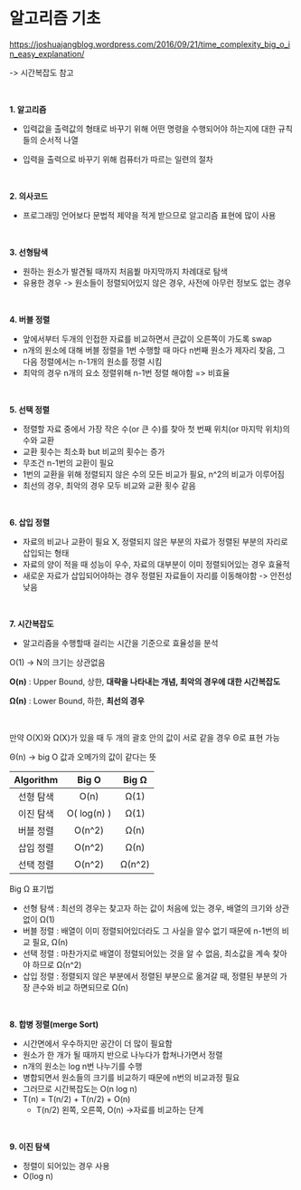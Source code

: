 # 알고리즘 기초

https://joshuajangblog.wordpress.com/2016/09/21/time_complexity_big_o_in_easy_explanation/

-> 시간복잡도 참고

<br>

**1. 알고리즘**

- 입력값을 출력값의 형태로 바꾸기 위해 어떤 명령을 수행되어야 하는지에 대한 규칙들의 순서적 나열

- 입력을 출력으로 바꾸기 위해 컴퓨터가 따르는 일련의 절차

  <br>


**2. 의사코드** 

- 프로그래밍 언어보다 문법적 제약을 적게 받으므로 알고리즘 표현에 많이 사용


<br>

**3. 선형탐색**

- 원하는 원소가 발견될 때까지 처음붵 마지막까지 차례대로 탐색
- 유용한 경우 -> 원소들이 정렬되어있지 않은 경우, 사전에 아무런 정보도 없는 경우


<br>

**4. 버블 정렬**

- 앞에서부터 두개의 인접한 자료를 비교하면서 큰값이 오른쪽이 가도록 swap
- n개의 원소에 대해 버블 정렬을 1번 수행할 때 마다 n번째 원소가 제자리 찾음, 그 다음 정렬에서는 n-1개의 원소를 정렬 시킴
- 최악의 경우 n개의 요소 정렬위해 n-1번 정렬 해야함 => 비효율


<br>

**5. 선택 정렬**

- 정렬할 자료 중에서 가장 작은 수(or 큰 수)를 찾아 첫 번째 위치(or 마지막 위치)의 수와 교환
- 교환 횟수는 최소화 but 비교의 횟수는 증가
- 무조건 n-1번의 교환이 필요
- 1번의 교환을 위해 정렬되지 않은 수의 모든 비교가 필요,  n^2의 비교가 이루어짐 
- 최선의 경우, 최악의 경우 모두 비교와 교환 횟수 같음


<br>

**6. 삽입 정렬**

- 자료의 비교나 교환이 필요 X,  정렬되지 않은 부분의 자료가 정렬된 부분의 자리로 삽입되는 형태 
- 자료의 양이 적을 때 성능이 우수, 자료의 대부분이 이미 정렬되어있는 경우 효율적 
- 새로운 자료가 삽입되어야하는 경우 정렬된 자료들이 자리를 이동해야함 -> 안전성 낮음

<br>

**7. 시간복잡도**

- 알고리즘을 수행할때 걸리는 시간을 기준으로 효율성을 분석

O(1) -> N의 크기는 상관없음

**O(n)** : Upper Bound, 상한, **대략을 나타내는 개념, 최악의 경우에 대한 시간복잡도**

**Ω(n)** : Lower Bound, 하한, **최선의 경우**

<br>

만약 O(X)와 Ω(X)가 있을 때 두 개의 괄호 안의 값이 서로 같을 경우 Θ로 표현 가능

Θ(n)  -> big O 값과 오메가의 값이 같다는 뜻

| Algorithm |    Big O    | Big Ω  |
| :-------: | :---------: | :----: |
| 선형 탐색 |    O(n)     |  Ω(1)  |
| 이진 탐색 | O( log(n) ) |  Ω(1)  |
| 버블 정렬 |   O(n^2)    |  Ω(n)  |
| 삽입 정렬 |   O(n^2)    |  Ω(n)  |
| 선택 정렬 |   O(n^2)    | Ω(n^2) |

Big Ω 표기법 

- 선형 탐색 : 최선의 경우는 찾고자 하는 값이 처음에 있는 경우, 배열의 크기와 상관없이 Ω(1)
- 버블 정렬 :  배열이 이미 정렬되어있더라도 그 사실을 알수 없기 때문에 n-1번의 비교 필요, Ω(n)
- 선택 정렬 : 마찬가지로 배열이 정렬되어있는 것을 알 수 없음, 최소값을 계속 찾아야 하므로 Ω(n^2)
- 삽입 정렬 : 정렬되지 않은 부분에서 정렬된 부분으로 옮겨갈 때, 정렬된 부분의 가장 큰수와 비교 하면되므로 Ω(n)


<br>

**8. 합병 정렬(merge Sort)** 

- 시간면에서 우수하지만 공간이 더 많이 필요함
- 원소가 한 개가 될 때까지 반으로 나누다가 합쳐나가면서 정렬
-  n개의 원소는 log n번  나누기를 수행
  - 병합되면서 원소들의 크기를 비교하기 때문에 n번의 비교과정 필요 
  - 그러므로 시간복잡도는 O(n log n)
- T(n) = T(n/2) + T(n/2) + O(n)
  - T(n/2) 왼쪽, 오른쪽, O(n) ->자료를 비교하는 단계

<br>

**9. 이진 탐색**

- 정렬이 되어있는 경우 사용
- O(log n)

